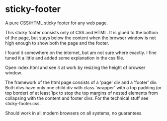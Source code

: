 sticky-footer
=============

A pure CSS/HTML sticky footer for any web page.

This sticky footer consists only of CSS and HTML. It is glued to the bottom of the page, but stays below the content when the browser window is not high enough to show both the page and the footer.

I found it somewhere on the internet, but am not sure where exactly. I fine tuned it a little and added some explanation in the css file.

Open index.html and see it at work by resizing the height of browser window.

The framework of the html page consists of a 'page' div and a 'footer' div. Both divs have only one child div with class 'wrapper' with a top padding (or top border) of at least 1px to stop the top margins of nested elements from collapsing with the content and footer divs. For the technical stuff see sticky-footer.css.

Should work in all modern browsers on all systems, no guarantees.
